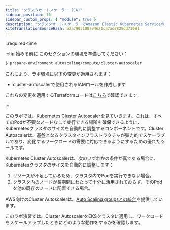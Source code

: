 ```yaml
---
title: "クラスタオートスケーラー (CA)"
sidebar_position: 10
sidebar_custom_props: { "module": true }
description: "クラスタオートスケーラーでAmazon Elastic Kubernetes Serviceのコンピュートを自動的に管理します。"
kiteTranslationSourceHash: 52a7905108794621ca7ad7829dd71081
---
```


::required-time

:::tip 始める前に
このセクションの環境を準備してください：

```bash timeout=300 wait=30
$ prepare-environment autoscaling/compute/cluster-autoscaler
```

これにより、ラボ環境に以下の変更が適用されます：

- cluster-autoscalerで使用されるIAMロールを作成します

これらの変更を適用するTerraformコードは[こちら](https://github.com/VAR::MANIFESTS_OWNER/VAR::MANIFESTS_REPOSITORY/tree/VAR::MANIFESTS_REF/manifests/modules/autoscaling/compute/cluster-autoscaler/.workshop/terraform)で確認できます。

:::

このラボでは、[Kubernetes Cluster Autoscaler](https://github.com/kubernetes/autoscaler)を見ていきます。これは、すべてのPodが不要なノードなしで実行できる場所を確保できるように、Kubernetesクラスタのサイズを自動的に調整するコンポーネントです。Cluster Autoscalerは、基盤となるクラスタインフラストラクチャが弾力的でスケーラブルであり、変化するワークロードの需要に対応できるようにするための優れたツールです。

Kubernetes Cluster Autoscalerは、次のいずれかの条件が真である場合に、Kubernetesクラスタのサイズを自動的に調整します：

1. リソースが不足しているため、クラスタ内でPodを実行できない場合。
2. クラスタ内のノードが長期間にわたって十分に活用されておらず、そのPodを他の既存のノードに配置できる場合。

AWS向けのCluster Autoscalerは、[Auto Scaling groupsとの統合](https://github.com/kubernetes/autoscaler/tree/master/cluster-autoscaler/cloudprovider/aws)を提供しています。

このラボ演習では、Cluster AutoscalerをEKSクラスタに適用し、ワークロードをスケールアップしたときにどのような動作をするかを確認します。
